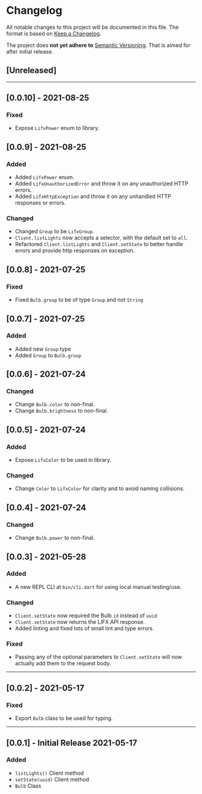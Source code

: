 # Changelog

All notable changes to this project will be documented in this file. The
format is based on [Keep a Changelog](https://keepachangelog.com/en/1.0.0/).

The project does **not yet adhere to** [Semantic Versioning](https://semver.org/spec/v2.0.0.html).
That is aimed for after initial release.

## [Unreleased]

---

## [0.0.10] - 2021-08-25

### Fixed

- Expose `LifxPower` enum to library.

## [0.0.9] - 2021-08-25

### Added

- Added `LifxPower` enum.
- Added `LifxUnauthorizedError` and throw it on any unauthorized HTTP errors.
- Added `LifxHttpException` and throw it on any unhandled HTTP responses or
  errors.

### Changed

- Changed `Group` to be `LifxGroup`.
- `Client.listLights` now accepts a selector, with the default set to `all`.
- Refactored `Client.listLights` and `Client.setState` to better handle errors
  and provide http responses on exception. 

## [0.0.8] - 2021-07-25

### Fixed

- Fixed `Bulb.group` to be of type `Group` and not `String`

## [0.0.7] - 2021-07-25

### Added

- Added new `Group` type 
- Added `Group` to `Bulb.group`


## [0.0.6] - 2021-07-24

### Changed

- Change `Bulb.color` to non-final.
- Change `Bulb.brightness` to non-final.

## [0.0.5] - 2021-07-24

### Added

- Expose `LifxColor` to be used in library.

### Changed

- Change `Color` to `LifxColor` for clarity and to avoid naming collisions.

## [0.0.4] - 2021-07-24

### Changed

- Change `Bulb.power` to non-final.

## [0.0.3] - 2021-05-28

### Added

- A new REPL CLI at `bin/cli.dart` for using local manual testing/use.

### Changed

- `Client.setState` now required the Bulb `id` instead of `uuid`
- `Client.setState` now returns the LIFX API response.
- Added linting and fixed lots of small lint and type errors.

### Fixed

- Passing any of the optional parameters to `Client.setState` will now actually
  add them to the request body.

---

## [0.0.2] - 2021-05-17

### Fixed

- Export `Bulb` class to be used for typing.

---

## [0.0.1] - Initial Release 2021-05-17

### Added

- `listLights()` Client method
- `setState(uuid)` Client method
- `Bulb` Class

